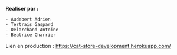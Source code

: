 **Realiser par :**
```
- Audebert Adrien
- Tertrais Gaspard
- Delarchand Antoine
- Béatrice Charrier
```
Lien en production :
https://cat-store-development.herokuapp.com/

